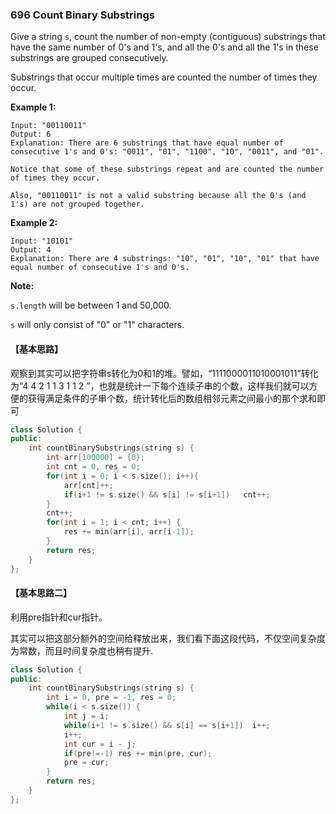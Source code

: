 ### 696 Count Binary Substrings

Give a string `s`, count the number of non-empty (contiguous) substrings that have the same number of 0's and 1's, and all the 0's and all the 1's in these substrings are grouped consecutively.

Substrings that occur multiple times are counted the number of times they occur.

**Example 1:**

```
Input: "00110011"
Output: 6
Explanation: There are 6 substrings that have equal number of consecutive 1's and 0's: "0011", "01", "1100", "10", "0011", and "01".

Notice that some of these substrings repeat and are counted the number of times they occur.

Also, "00110011" is not a valid substring because all the 0's (and 1's) are not grouped together.

```

**Example 2:**

```
Input: "10101"
Output: 4
Explanation: There are 4 substrings: "10", "01", "10", "01" that have equal number of consecutive 1's and 0's.

```

**Note:**

`s.length` will be between 1 and 50,000.

`s` will only consist of "0" or "1" characters.

#### 【基本思路】

观察到其实可以把字符串s转化为0和1的堆。譬如，“1111000011010001011”转化为“4 4 2 1 1 3 1 1 2 ”，也就是统计一下每个连续子串的个数，这样我们就可以方便的获得满足条件的子串个数，统计转化后的数组相邻元素之间最小的那个求和即可

```c++
class Solution {
public:
    int countBinarySubstrings(string s) {
    	int arr[100000] = {0};
    	int cnt = 0, res = 0;
        for(int i = 0; i < s.size(); i++){
    		arr[cnt]++;
    		if(i+1 != s.size() && s[i] != s[i+1])	cnt++;
		} 
        cnt++;
		for(int i = 1; i < cnt; i++) {
			res += min(arr[i], arr[i-1]);
		}
		return res;
    }
};
```



#### 【基本思路二】

利用pre指针和cur指针。

其实可以把这部分额外的空间给释放出来，我们看下面这段代码，不仅空间复杂度为常数，而且时间复杂度也稍有提升.

```c++
class Solution {
public:
    int countBinarySubstrings(string s) {
    	int i = 0, pre = -1, res = 0;
    	while(i < s.size()) {
    		int j = i;
    		while(i+1 != s.size() && s[i] == s[i+1])  i++;
            i++;
    		int cur = i - j;
    		if(pre!=-1)	res += min(pre, cur);
    		pre = cur;
		}
		return res;
	}
};
```

